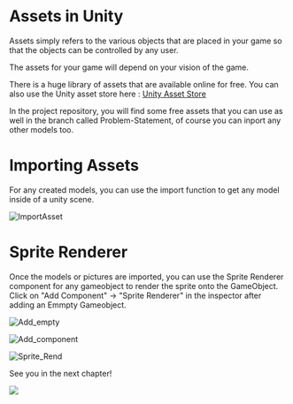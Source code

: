 # Assets in Unity

Assets simply refers to the various objects that are placed in your game so that the objects can be controlled by any user.

The assets for your game will depend on your vision of the game. 

There is a huge library of assets that are available online for free. You can also use the Unity asset store here : [Unity Asset Store](https://assetstore.unity.com)

In the project repository, you will find some free assets that you can use as well in the branch called Problem-Statement, of course you can inport any other models too.

# Importing Assets

For any created models, you can use the import function to get any model inside of a unity scene.

![ImportAsset](https://user-images.githubusercontent.com/44625252/154813197-ca8e48f5-b228-46ce-86ef-f88dbcee8dc2.png)

# Sprite Renderer

Once the models or pictures are imported, you can use the Sprite Renderer component for any gameobject to render the sprite onto the GameObject. Click on "Add Component" -> "Sprite Renderer" in the inspector after adding an Emmpty Gameobject.

![Add_empty](https://user-images.githubusercontent.com/44625252/154814041-77b0ce88-5083-4dea-bcf5-618e5f7dbfe5.png)

![Add_component](https://user-images.githubusercontent.com/44625252/154814079-e70f5fd7-5d6c-400f-a80b-eeb9c0d23904.png)

![Sprite_Rend](https://user-images.githubusercontent.com/44625252/154814049-7d8020e3-582b-4d10-bd17-bf9269b5e448.png)

See you in the next chapter!

![](https://media.giphy.com/media/1hM5lua4GiHG7ERsfA/giphy.gif)
